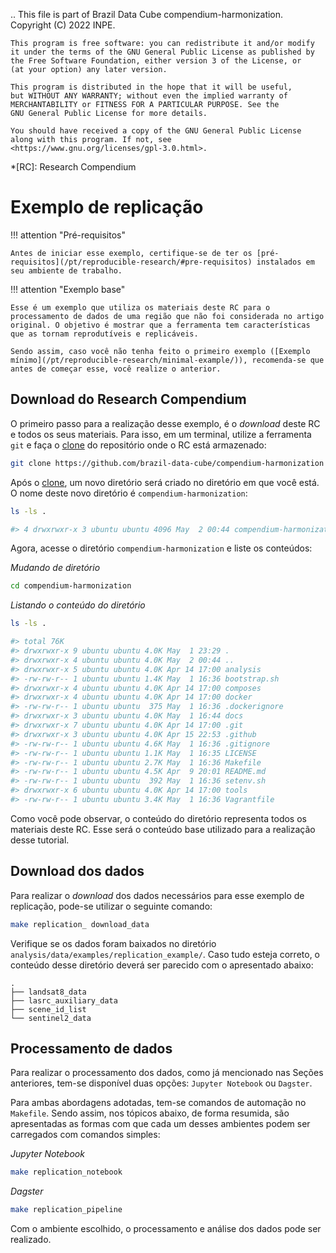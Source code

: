 ..
    This file is part of Brazil Data Cube compendium-harmonization.
    Copyright (C) 2022 INPE.

    This program is free software: you can redistribute it and/or modify
    it under the terms of the GNU General Public License as published by
    the Free Software Foundation, either version 3 of the License, or
    (at your option) any later version.

    This program is distributed in the hope that it will be useful,
    but WITHOUT ANY WARRANTY; without even the implied warranty of
    MERCHANTABILITY or FITNESS FOR A PARTICULAR PURPOSE. See the
    GNU General Public License for more details.

    You should have received a copy of the GNU General Public License
    along with this program. If not, see <https://www.gnu.org/licenses/gpl-3.0.html>.


*[RC]: Research Compendium

# Exemplo de replicação

!!! attention "Pré-requisitos"

    Antes de iniciar esse exemplo, certifique-se de ter os [pré-requisitos](/pt/reproducible-research/#pre-requisitos) instalados em seu ambiente de trabalho.

!!! attention "Exemplo base"

    Esse é um exemplo que utiliza os materiais deste RC para o processamento de dados de uma região que não foi considerada no artigo original. O objetivo é mostrar que a ferramenta tem características que as tornam reprodutíveis e replicáveis.

    Sendo assim, caso você não tenha feito o primeiro exemplo ([Exemplo mínimo](/pt/reproducible-research/minimal-example/)), recomenda-se que antes de começar esse, você realize o anterior.


## Download do Research Compendium

O primeiro passo para a realização desse exemplo, é o *download* deste RC e todos os seus materiais. Para isso, em um terminal, utilize a ferramenta `git` e faça o [clone](https://git-scm.com/docs/git-clone) do repositório onde o RC está armazenado:

``` sh
git clone https://github.com/brazil-data-cube/compendium-harmonization
```

Após o [clone](https://git-scm.com/docs/git-clone), um novo diretório será criado no diretório em que você está. O nome deste novo diretório é `compendium-harmonization`:

``` sh
ls -ls .

#> 4 drwxrwxr-x 3 ubuntu ubuntu 4096 May  2 00:44 compendium-harmonization
```

Agora, acesse o diretório `compendium-harmonization` e liste os conteúdos:

*Mudando de diretório*
``` sh
cd compendium-harmonization
```

*Listando o conteúdo do diretório*

``` sh
ls -ls .

#> total 76K
#> drwxrwxr-x 9 ubuntu ubuntu 4.0K May  1 23:29 .
#> drwxrwxr-x 4 ubuntu ubuntu 4.0K May  2 00:44 ..
#> drwxrwxr-x 5 ubuntu ubuntu 4.0K Apr 14 17:00 analysis
#> -rw-rw-r-- 1 ubuntu ubuntu 1.4K May  1 16:36 bootstrap.sh
#> drwxrwxr-x 4 ubuntu ubuntu 4.0K Apr 14 17:00 composes
#> drwxrwxr-x 4 ubuntu ubuntu 4.0K Apr 14 17:00 docker
#> -rw-rw-r-- 1 ubuntu ubuntu  375 May  1 16:36 .dockerignore
#> drwxrwxr-x 3 ubuntu ubuntu 4.0K May  1 16:44 docs
#> drwxrwxr-x 7 ubuntu ubuntu 4.0K Apr 14 17:00 .git
#> drwxrwxr-x 3 ubuntu ubuntu 4.0K Apr 15 22:53 .github
#> -rw-rw-r-- 1 ubuntu ubuntu 4.6K May  1 16:36 .gitignore
#> -rw-rw-r-- 1 ubuntu ubuntu 1.1K May  1 16:35 LICENSE
#> -rw-rw-r-- 1 ubuntu ubuntu 2.7K May  1 16:36 Makefile
#> -rw-rw-r-- 1 ubuntu ubuntu 4.5K Apr  9 20:01 README.md
#> -rw-rw-r-- 1 ubuntu ubuntu  392 May  1 16:36 setenv.sh
#> drwxrwxr-x 6 ubuntu ubuntu 4.0K Apr 14 17:00 tools
#> -rw-rw-r-- 1 ubuntu ubuntu 3.4K May  1 16:36 Vagrantfile
```

Como você pode observar, o conteúdo do diretório representa todos os materiais deste RC. Esse será o conteúdo base utilizado para a realização desse tutorial.

## Download dos dados

Para realizar o *download* dos dados necessários para esse exemplo de replicação, pode-se utilizar o seguinte comando:

``` sh
make replication_ download_data
```

Verifique se os dados foram baixados no diretório `analysis/data/examples/replication_example/`. Caso tudo esteja correto, o conteúdo desse diretório deverá ser parecido com o apresentado abaixo:

```
.
├── landsat8_data
├── lasrc_auxiliary_data
├── scene_id_list
└── sentinel2_data
```

## Processamento de dados

Para realizar o processamento dos dados, como já mencionado nas Seções anteriores, tem-se disponível duas opções: `Jupyter Notebook` ou `Dagster`.

Para ambas abordagens adotadas, tem-se comandos de automação no `Makefile`. Sendo assim, nos tópicos abaixo, de forma resumida, são apresentadas as formas com que cada um desses ambientes podem ser carregados com comandos simples:

*Jupyter Notebook*

``` sh
make replication_notebook
```

*Dagster*

``` sh
make replication_pipeline
```

Com o ambiente escolhido, o processamento e análise dos dados pode ser realizado.
